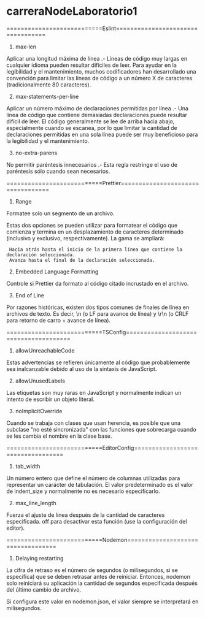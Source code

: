 # carreraNodeLaboratorio1
===========================Eslint==================================

1. max-len

Aplicar una longitud máxima de línea .- Líneas de código muy largas en cualquier idioma pueden resultar difíciles de leer. Para ayudar en la legibilidad y el mantenimiento, muchos codificadores han desarrollado una convención para limitar las líneas de código a un número X de caracteres (tradicionalmente 80 caracteres).

2. max-statements-per-line

Aplicar un número máximo de declaraciones permitidas por línea .- Una línea de código que contiene demasiadas declaraciones puede resultar difícil de leer. El código generalmente se lee de arriba hacia abajo, especialmente cuando se escanea, por lo que limitar la cantidad de declaraciones permitidas en una sola línea puede ser muy beneficioso para la legibilidad y el mantenimiento.

3. no-extra-parens

No permitir paréntesis innecesarios .- Esta regla restringe el uso de paréntesis sólo cuando sean necesarios.

===========================Prettier==================================

1. Range

Formatee solo un segmento de un archivo.

Estas dos opciones se pueden utilizar para formatear el código que comienza y termina en un desplazamiento de caracteres determinado (inclusivo y exclusivo, respectivamente). La gama se ampliará:

     Hacia atrás hasta el inicio de la primera línea que contiene la declaración seleccionada.
     Avanza hasta el final de la declaración seleccionada.

2. Embedded Language Formatting

Controle si Prettier da formato al código citado incrustado en el archivo.

3. End of Line

Por razones históricas, existen dos tipos comunes de finales de línea en archivos de texto. Es decir, \n (o LF para avance de línea) y \r\n (o CRLF para retorno de carro + avance de línea).

===========================TSConfig======================================

1. allowUnreachableCode

Estas advertencias se refieren únicamente al código que probablemente sea inalcanzable debido al uso de la sintaxis de JavaScript.

2. allowUnusedLabels

Las etiquetas son muy raras en JavaScript y normalmente indican un intento de escribir un objeto literal.

3. noImplicitOverride

Cuando se trabaja con clases que usan herencia, es posible que una subclase "no esté sincronizada" con las funciones que sobrecarga cuando se les cambia el nombre en la clase base.


===========================EditorConfig==================================

1. tab_width

Un número entero que define el número de columnas utilizadas para representar un carácter de tabulación. El valor predeterminado es el valor de indent_size y normalmente no es necesario especificarlo.

2. max_line_length

Fuerza el ajuste de línea después de la cantidad de caracteres especificada. off para desactivar esta función (use la configuración del editor).

===========================Nodemon==================================

1. Delaying restarting

La cifra de retraso es el número de segundos (o milisegundos, si se especifica) que se deben retrasar antes de reiniciar. Entonces, nodemon solo reiniciará su aplicación la cantidad de segundos especificada después del último cambio de archivo.

Si configura este valor en nodemon.json, el valor siempre se interpretará en milisegundos.
